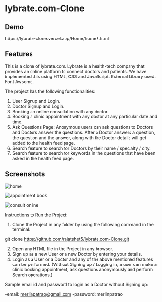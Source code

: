 # lybrate.com-Clone

<h2>
 Demo
 </h2>
 
 <div>
 https://lybrate-clone.vercel.app/Home/home2.html
 </div>
 
 <h2>Features</h2>
This is a clone of lybrate.com.
Lybrate is a health-tech company that provides an online platform to connect doctors and patients.
We have implemented this using HTML, CSS and JavaScript.
External Library used: Font Awsome.


The project has the following functionalities:

1) User Signup and Login.
2) Doctor Signup and Login.
3) Booking an online consultation with any doctor.
4) Booking a clinic appointment with any doctor at any particular date and time.
5) Ask Questions Page: Anonymous users can ask questions to Doctors and Doctors answer the questions. After a Doctor answers a question, the question and the answer, along with the Doctor details will get added to the health feed page.
5) Search feature to search for Doctors by their name / specialty / city.
6) Search feature to search for keywords in the questions that have been asked in the health feed page.

## Screenshots
![home](https://user-images.githubusercontent.com/73219811/133971752-f0fa1cb5-85ea-4504-bfc0-889e8e01895c.png)

![appointment book](https://user-images.githubusercontent.com/73219811/133971765-3c4bd6cb-c6c2-481f-9832-413278cec0e9.png)


![consult online](https://user-images.githubusercontent.com/73219811/133971777-8dc2b3d0-1571-4737-b651-c95182492557.png)

Instructions to Run the Project: 

1) Clone the Project in any folder by using the following command in the terminal:

 git clone https://github.com/rajatshet5/lybrate.com-Clone.git

2) Open any HTML file in the Project in any browser.
3) Sign up as a new User or a new Doctor by entering your details. 
4) Login as a User or a Doctor and any of the above mentioned features can be performed.
(Without Signing up / Logging in, a user can make a clinic booking appointment, ask questions anonymously and perform Search operations.)

Sample email id and password to login as a Doctor without Signing up:

-email: merlinpatrao@gmail.com
-password: merlinpatrao 
